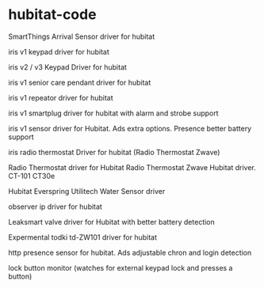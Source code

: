 # hubitat-code

 SmartThings Arrival Sensor driver for hubitat

 iris v1 keypad driver for hubitat
 
 iris v2 / v3 Keypad Driver for hubitat
 
 iris v1 senior care pendant driver for hubitat
 
 iris v1 repeator driver for hubitat
 
 iris v1 smartplug driver for hubitat with alarm and strobe support
 
 iris v1 sensor driver for Hubitat. Ads extra options. Presence better battery support
 
 iris radio thermostat Driver for hubitat (Radio Thermostat Zwave)
 
Radio Thermostat driver for Hubitat 
Radio Thermostat Zwave Hubitat driver. CT-101 CT30e 
 
Hubitat Everspring Utilitech Water Sensor  driver

observer ip driver for hubitat

Leaksmart valve driver for Hubitat with better battery detection

Expermental todki td-ZW101  driver for hubitat

http presence sensor for hubitat. Ads adjustable chron and login detection

lock button monitor (watches for external keypad lock and presses a button)

